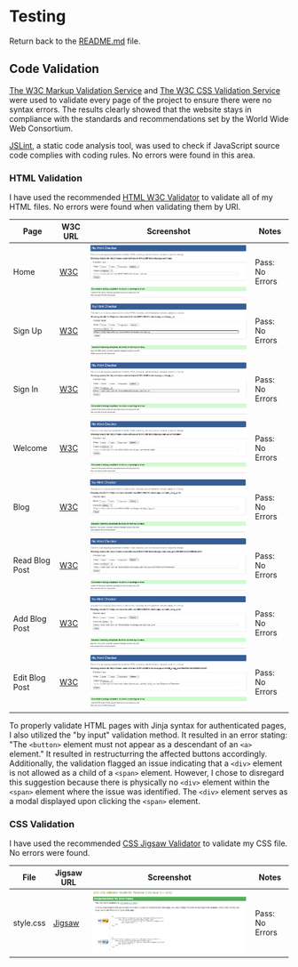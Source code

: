 # Testing

Return back to the [README.md](README.md) file.

## Code Validation

[The W3C Markup Validation Service](https://validator.w3.org/) and [The W3C CSS Validation Service](https://jigsaw.w3.org/css-validator/) were used to validate every page of the project to ensure there were no syntax errors. The results clearly showed that the website stays in compliance with the standards and recommendations set by the World Wide Web Consortium.

[JSLint](https://www.jslint.com/), a static code analysis tool, was used to check if JavaScript source code complies with coding rules. No errors were found in this area.

### HTML Validation

I have used the recommended [HTML W3C Validator](https://validator.w3.org) to validate all of my HTML files. No errors were found when validating them by URI. 

| Page | W3C URL | Screenshot | Notes |
| --- | --- | --- | --- |
| Home | [W3C](https://validator.w3.org/nu/?doc=https%3A%2F%2Fcome-code-with-me-43691c30d81d.herokuapp.com%2Fhome) | ![home.html validation](documentation/home_html_validation.png) | Pass: No Errors |
| Sign Up | [W3C](https://validator.w3.org/nu/?doc=https%3A%2F%2Fcome-code-with-me-43691c30d81d.herokuapp.com%2Fsign_up) | ![sign_up.html validation](documentation/signup_html_validation.png) | Pass: No Errors |
| Sign In | [W3C](https://validator.w3.org/nu/?doc=https%3A%2F%2Fcome-code-with-me-43691c30d81d.herokuapp.com%2Fsign_in) | ![sign_in.html validation](documentation/signin_html_validation.png) | Pass: No Errors |
| Welcome | [W3C](https://validator.w3.org/nu/?doc=https%3A%2F%2Fcome-code-with-me-43691c30d81d.herokuapp.com%2Fwelcome%2Fadmin) | ![welcome.html validation](documentation/welcome_html_validation.png) | Pass: No Errors |
| Blog | [W3C](https://validator.w3.org/nu/?doc=https%3A%2F%2Fcome-code-with-me-43691c30d81d.herokuapp.com%2Fget_blog_posts) | ![blog_posts.html validation](documentation/add_post_html_validation.png) | Pass: No Errors |
| Read Blog Post | [W3C](https://validator.w3.org/nu/?doc=https%3A%2F%2Fcome-code-with-me-43691c30d81d.herokuapp.com%2Fread_post%2F65cff8d14e3349ffe09cee93) | ![read_post.html validation](documentation/read_post_html_validation.png) | Pass: No Errors |
| Add Blog Post | [W3C](https://validator.w3.org/nu/?doc=https%3A%2F%2Fcome-code-with-me-43691c30d81d.herokuapp.com%2Fadd_blog_post) | ![add_blog_post.html validation](documentation/add_post_html_validation.png) | Pass: No Errors |
| Edit Blog Post | [W3C](https://validator.w3.org/nu/?doc=https%3A%2F%2Fcome-code-with-me-43691c30d81d.herokuapp.com%2Fedit_blog_post%2F65cff8d14e3349ffe09cee93) | ![edit_blog_post.html validation](documentation/edit_post_html_validation.png) | Pass: No Errors |

To properly validate HTML pages with Jinja syntax for authenticated pages, I also utilized the "by input" validation method. It resulted in an error stating: "The `<button>` element must not appear as a descendant of an `<a>` element." It resulted in restructurring the affected buttons accordingly. Additionally, the validation flagged an issue indicating that a `<div>` element is not allowed as a child of a `<span>` element. However, I chose to disregard this suggestion because there is physically no `<div>` element within the `<span>` element where the issue was identified. The `<div>` element serves as a modal displayed upon clicking the `<span>` element.

### CSS Validation

I have used the recommended [CSS Jigsaw Validator](https://jigsaw.w3.org/css-validator) to validate my CSS file. No errors were found.

| File | Jigsaw URL | Screenshot | Notes |
| --- | --- | --- | --- |
| style.css | [Jigsaw](https://jigsaw.w3.org/css-validator) | ![style.css validation](documentation/css_validation.png) | Pass: No Errors |